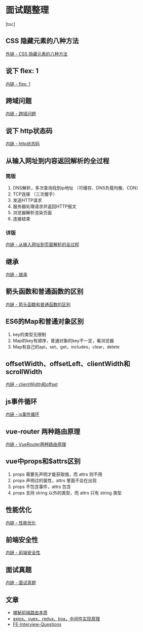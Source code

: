 # 面试题整理

[toc]

## CSS 隐藏元素的八种方法

[外链 - CSS 隐藏元素的八种方法](https://juejin.cn/post/6844903456545701901)

## 说下 flex: 1

[内链 - flex: 1](./flex:1.md)

## 跨域问题

[内链 - 跨域问题](./跨域问题.md)

## 说下 http状态码

[内链 - http状态码](./http状态码.md)
## 从输入网址到内容返回解析的全过程

### 简版

1. DNS解析，多次查询找到ip地址 （可缓存、DNS负载均衡、CDN）
2. TCP连接 （三次握手）
3. 发送HTTP请求
4. 服务器处理请求并返回HTTP报文
5. 浏览器解析渲染页面
6. 连接结束

### 详版

[内链 - 从输入网址到页面解析的全过程](./从输入网址到页面解析的全过程.md)

## 继承

[内链 - 继承](./继承.md)

## 箭头函数和普通函数的区别

[内链 - 箭头函数和普通函数的区别](./箭头函数和普通函数的区别.md)

## ES6的Map和普通对象区别

1. key的类型无限制
2. Map的key有顺序，普通对象的key不一定，看浏览器
3. Map有自己的api，set，get，includes，clear，delete

## offsetWidth、offsetLeft、clientWidth和scrollWidth

[内链 - clientWidth和offset](./clientWidth和offset.md)

## js事件循环

[内链 - js事件循环](./JS事件循环.md)

## vue-router 两种路由原理

[内链 - VueRouter两种路由原理](./VueRouter两种路由原理.md)

## vue中props和$attrs区别

1. props 需要先声明才能获取值，而 attrs 则不用
2. props 声明过的属性，attrs 里面不会在出现
3. props 不包含事件，attrs 包含
4. props 支持 string 以外的类型，而 attrs 只有 string 类型

## 性能优化

[内链 - 性能优化](./性能优化.md)

## 前端安全性

[内链 - 前端安全性](./前端安全性.md)

## 面试真题

[内链 - 面试真题](./README_真题.md)

## 文章

- [揭秘前端路由本质](https://mp.weixin.qq.com/s?__biz=MzI3NTM5NDgzOA==&mid=2247485173&idx=1&sn=0eb7739aaf8e456d1b7a58dd353107ef&chksm=eb043e8cdc73b79a16f3982662041aed684b63198d772d3b6a47b5a89816e524e09dd8d92781&cur_album_id=1692321392169402371&scene=190#11111)
- [axios、vuex、redux、koa，中间件实现原理](https://mp.weixin.qq.com/s/jKSVAHIhSnL49tzguIdZkQ)
- [FE-Interview-Questions](https://github.com/poetries/FE-Interview-Questions/)